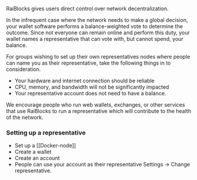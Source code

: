 RaiBlocks gives users direct control over network decentralization.  

In the infrequent case where the network needs to make a global decision, your wallet software performs a balance-weighted vote to determine the outcome.  Since not everyone can remain online and perform this duty, your wallet names a representative that can vote with, but cannot spend, your balance.

For groups wishing to set up their own representatives nodes where people can name you as their representative, take the following things in to consideration.
* Your hardware and internet connection should be reliable  
* CPU, memory, and bandwidth will not be significantly impacted  
* Your representative account does not need to have a balance.

We encourage people who run web wallets, exchanges, or other services that use RaiBlocks to run a representative which will contribute to the health of the network.

### Setting up a representative
* Set up a [[Docker-node]]
* Create a wallet
* Create an account
* People can use your account as their representative Settings -> Change representative.